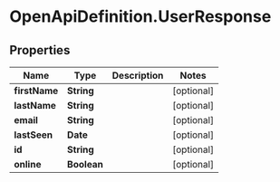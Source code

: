 # OpenApiDefinition.UserResponse

## Properties

Name | Type | Description | Notes
------------ | ------------- | ------------- | -------------
**firstName** | **String** |  | [optional] 
**lastName** | **String** |  | [optional] 
**email** | **String** |  | [optional] 
**lastSeen** | **Date** |  | [optional] 
**id** | **String** |  | [optional] 
**online** | **Boolean** |  | [optional] 


